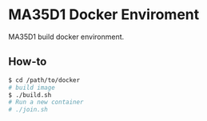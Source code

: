 # MA35D1 Docker Enviroment

MA35D1 build docker environment.

## How-to

```bash
$ cd /path/to/docker
# build image
$ ./build.sh
# Run a new container
# ./join.sh
```
